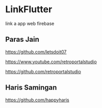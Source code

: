 # LinkFlutter
link a app web firebase
## Paras Jain

https://github.com/letsdoit07

https://www.youtube.com/retroportalstudio

https://github.com/retroportalstudio

## Haris Samingan

https://github.com/happyharis
